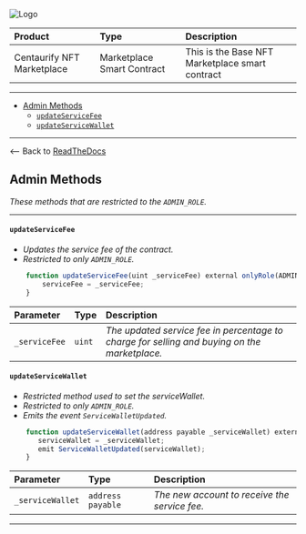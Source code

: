 ![Logo](https://www.centaurify.com/_next/image?url=%2Fimg%2Flogo%2Fcentaurify-logo.svg&w=1920&q=75)

| Product                | Type                       | Description                                               |
| :--------------------- | :------------------------- | :-------------------------------------------------------- |
| Centaurify NFT Marketplace  | Marketplace Smart Contract | This is the Base NFT Marketplace smart contract |

---  

- [Admin Methods](#admin-methods)
    - [`updateServiceFee`](#updateservicefee)
    - [`updateServiceWallet`](#updateservicewallet)

---  

<-- Back to [ReadTheDocs](ReadTheDocs_marketplace.md#table-of-contents "Back to ReadTheDocs")

## Admin Methods

_These methods that are restricted to the `ADMIN_ROLE`._

---  

#### `updateServiceFee`

- _Updates the service fee of the contract._  
- _Restricted to only `ADMIN_ROLE`._  

```javascript
    function updateServiceFee(uint _serviceFee) external onlyRole(ADMIN_ROLE) {
        serviceFee = _serviceFee;
    }
```  

| Parameter     | Type      | Description                                                    |
| :------------ | :-------- | :------------------------------------------------------------- |
| `_serviceFee` | `uint`    | _The updated service fee in percentage to charge for selling and buying on the marketplace._ |

#### `updateServiceWallet`

- _Restricted method used to set the serviceWallet._  
- _Restricted to only `ADMIN_ROLE`._  
- _Emits the event `ServiceWalletUpdated`._

```javascript
    function updateServiceWallet(address payable _serviceWallet) external onlyRole(ADMIN_ROLE) {
       serviceWallet = _serviceWallet;
       emit ServiceWalletUpdated(serviceWallet);
    }
```  

| Parameter        | Type               | Description                                   |
| :------------    | :--------          | :-------------------------------------------- |
| `_serviceWallet` | `address payable`  | _The new account to receive the service fee._ |

---  
